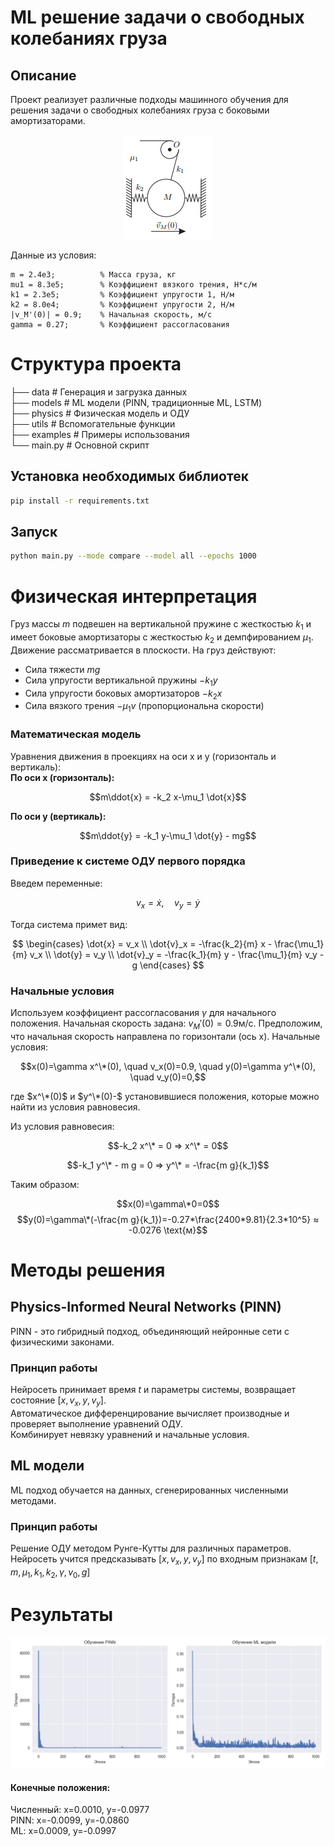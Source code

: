 # ML решение задачи о свободных колебаниях груза
## Описание 
Проект реализует различные подходы машинного обучения для решения задачи о свободных колебаниях груза с боковыми амортизаторами.
<center>

![alt text](other/image.png)

</center>
Данные из условия:

```
m = 2.4e3;          % Масса груза, кг
mu1 = 8.3e5;        % Коэффициент вязкого трения, Н*с/м
k1 = 2.3e5;         % Коэффициент упругости 1, Н/м
k2 = 8.0e4;         % Коэффициент упругости 2, Н/м
|v_M'(0)| = 0.9;    % Начальная скорость, м/с
gamma = 0.27;       % Коэффициент рассогласования
```

# Структура проекта

├── data # Генерация и загрузка данных\
├── models # ML модели (PINN, традиционные ML, LSTM)\
├── physics # Физическая модель и ОДУ\
├── utils # Вспомогательные функции\
├── examples # Примеры использования\
└── main.py # Основной скрипт

## Установка необходимых библиотек

```bash
pip install -r requirements.txt
```
## Запуск
```bash
python main.py --mode compare --model all --epochs 1000
```
# Физическая интерпретация

Груз массы $m$ подвешен на вертикальной пружине с жесткостью $k_1$ и имеет боковые амортизаторы с жесткостью $k_2$ и демпфированием $\mu_1$. Движение рассматривается в плоскости. На груз действуют:
* Сила тяжести $mg$
* Сила упругости вертикальной пружины $-k_1y$
* Сила упругости боковых амортизаторов $-k_2x$
* Сила вязкого трения $-\mu_1v$ (пропорциональна скорости)

### Математическая модель
Уравнения движения в проекциях на оси x и y (горизонталь и вертикаль):\
**По оси x (горизонталь):**

$$m\ddot{x} = -k_2 x-\mu_1 \dot{x}$$

**По оси y (вертикаль):**

$$m\ddot{y} = -k_1 y-\mu_1 \dot{y} - mg$$

### Приведение к системе ОДУ первого порядка
Введем переменные:

$$v_x = \dot{x}, \quad v_y = \dot{y}$$

Тогда система примет вид:

$$
\begin{cases}
\dot{x} = v_x \\
\dot{v}_x = -\frac{k_2}{m} x - \frac{\mu_1}{m} v_x \\
\dot{y} = v_y \\
\dot{v}_y = -\frac{k_1}{m} y - \frac{\mu_1}{m} v_y - g
\end{cases}
$$

### Начальные условия 
Используем коэффициент рассогласования $\gamma$ для начального положения. Начальная скорость задана: $v_M'(0) = 0.9 \text{м/с}$. Предположим, что начальная скорость направлена по горизонтали (ось x).
Начальные условия:

$$x(0)=\gamma x^\*(0), \quad v_x(0)=0.9, \quad y(0)=\gamma y^\*(0), \quad v_y(0)=0,$$

где $x^\*(0)$ и $y^\*(0)-$ установившиеся положения, которые можно найти из условия равновесия.

Из условия равновесия:

$$-k_2 x^\* = 0 ⇒ x^\* = 0$$

$$-k_1 y^\* - m g = 0 ⇒ y^\* = -\frac{m g}{k_1}$$
 

Таким образом:

$$x(0)=\gamma\*0=0$$
$$y(0)=\gamma\*(-\frac{m g}{k_1})=-0.27*\frac{2400*9.81}{2.3*10^5} ≈ -0.0276 \text{м}$$


# Методы решения
## Physics-Informed Neural Networks (PINN)
PINN - это гибридный подход, объединяющий нейронные сети с физическими законами.
### Принцип работы
Нейросеть принимает время $t$ и параметры системы, возвращает состояние $[x, v_x, y, v_y]$.\
Автоматическое дифференцирование вычисляет производные и проверяет выполнение уравнений ОДУ.\
Комбинирует невязку уравнений и начальные условия.
## ML модели
ML подход обучается на данных, сгенерированных численными методами.
### Принцип работы
Решение ОДУ методом Рунге-Кутты для различных параметров.\
Нейросеть учится предсказывать $[x, v_x, y, v_y]$ по входным признакам $[t, m, \mu_1, k_1, k_2, \gamma, v_0, g]$
# Результаты
![alt text](other/Figure_2.png)
#### Конечные положения:
Численный: x=0.0010, y=-0.0977\
PINN:      x=-0.0099, y=-0.0860\
ML:        x=0.0009, y=-0.0997
